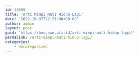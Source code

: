 ```yaml
---
id: 13669
title: 'Arti Mimpi Mati Hidup Lagi'
date: '2022-10-07T22:21:00+00:00'
author: admin
layout: post
guid: 'https://bos.awn.biz.id/arti-mimpi-mati-hidup-lagi/'
permalink: /arti-mimpi-mati-hidup-lagi/
categories:
    - Uncategorized
---
```


